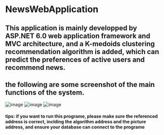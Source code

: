 # NewsWebApplication

## This application is mainly developped by ASP.NET 6.0 web application framework and MVC architecture, and a K-medoids clustering recommendation algorithm is added, which can predict the preferences of active users and recommend news.
## the following are some screenshot of the main functions of the system.

![image](https://github.com/ych0602/NewsWebApplication/blob/dev/1.0/NewsWebApplication/wwwroot/ReadmePic1.png)
![image](https://github.com/ych0602/NewsWebApplication/blob/dev/1.0/NewsWebApplication/wwwroot/ReadmePic2.png)
![image](https://github.com/ych0602/NewsWebApplication/blob/dev/1.0/NewsWebApplication/wwwroot/ReadmePic3.png)

#### tips: if you want to run this programe, please make sure the referenced address is correct, inclding the algorithm address and the picture address, and ensure your database can connect to the programe
